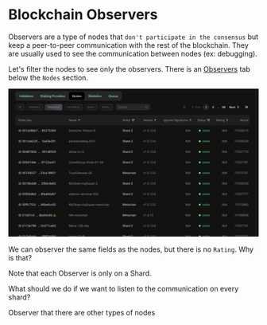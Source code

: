 # Blockchain Observers

Observers are a type of nodes that `don't participate in the consensus` but keep a peer-to-peer communication with the rest of the blockchain.
They are usually used to see the communication between nodes (ex: debugging). 

Let's filter the nodes to see only the observers. There is an [Observers](https://explorer.multiversx.com/nodes?type=observer) tab below the `Nodes` section.

![Observers](../../media/observers.png)

We can observer the same fields as the nodes, but there is no `Rating`. Why is that?

Note that each Observer is only on a Shard.

What should we do if we want to listen to the communication on every shard?

Observer that there are other types of nodes